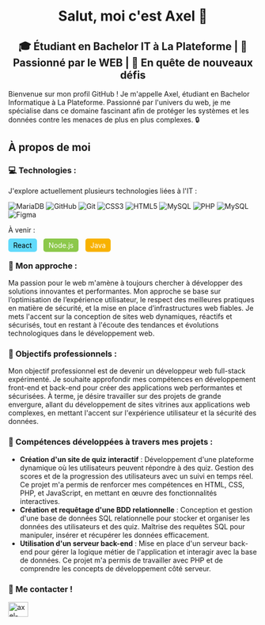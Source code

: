 <h1 align="center">Salut, moi c'est Axel 👋</h1>
<h2 align="center">🎓 Étudiant en Bachelor IT à La Plateforme | 🔐 Passionné par le WEB | 🚀 En quête de nouveaux défis</h2>

<p>Bienvenue sur mon profil GitHub ! Je m'appelle Axel, étudiant en Bachelor Informatique à La Plateforme. Passionné par l'univers du web, je me spécialise dans ce domaine fascinant afin de protéger les systèmes et les données contre les menaces de plus en plus complexes. 🔒</p>

<h2>À propos de moi</h2>

<h3>💻 Technologies :</h3>
<p>J'explore actuellement plusieurs technologies liées à l'IT :</p>

![MariaDB](https://img.shields.io/badge/MariaDB-003545?style=for-the-badge&logo=mariadb&logoColor=white) ![GitHub](https://img.shields.io/badge/github-%23121011.svg?style=for-the-badge&logo=github&logoColor=white) ![Git](https://img.shields.io/badge/git-%23F05033.svg?style=for-the-badge&logo=git&logoColor=white) ![CSS3](https://img.shields.io/badge/css3-%231572B6.svg?style=for-the-badge&logo=css3&logoColor=white) ![HTML5](https://img.shields.io/badge/html5-%23E34F26.svg?style=for-the-badge&logo=html5&logoColor=white) ![MySQL](https://img.shields.io/badge/mysql-4479A1.svg?style=for-the-badge&logo=mysql&logoColor=white) ![PHP](https://img.shields.io/badge/php-%23777BB4.svg?style=for-the-badge&logo=php&logoColor=white) ![MySQL](https://img.shields.io/badge/mysql-4479A1.svg?style=for-the-badge&logo=mysql&logoColor=white) ![Figma](https://img.shields.io/badge/figma-%23F24E1E.svg?style=for-the-badge&logo=figma&logoColor=white)

<p>À venir :</p>
<p>
  <span style="background-color: #61dafb; color: black; padding: 5px 10px; border-radius: 5px; margin-right: 10px;">React</span>
  <span style="background-color: #8cc84b; color: white; padding: 5px 10px; border-radius: 5px; margin-right: 10px;">Node.js</span>
  <span style="background-color: #f8b200; color: white; padding: 5px 10px; border-radius: 5px; margin-right: 10px;">Java</span>
</p>

<h3>🔐 Mon approche :</h3>
<p>Ma passion pour le web m'amène à toujours chercher à développer des solutions innovantes et performantes. Mon approche se base sur l’optimisation de l’expérience utilisateur, le respect des meilleures pratiques en matière de sécurité, et la mise en place d’infrastructures web fiables. Je mets l'accent sur la conception de sites web dynamiques, réactifs et sécurisés, tout en restant à l'écoute des tendances et évolutions technologiques dans le développement web.</p>

<h3>🎯 Objectifs professionnels :</h3>
<p>Mon objectif professionnel est de devenir un développeur web full-stack expérimenté. Je souhaite approfondir mes compétences en développement front-end et back-end pour créer des applications web performantes et sécurisées. À terme, je désire travailler sur des projets de grande envergure, allant du développement de sites vitrines aux applications web complexes, en mettant l'accent sur l'expérience utilisateur et la sécurité des données.</p>

<h3>🔧 Compétences développées à travers mes projets :</h3>
<ul>
  <li><strong>Création d'un site de quiz interactif</strong> : Développement d'une plateforme dynamique où les utilisateurs peuvent répondre à des quiz. Gestion des scores et de la progression des utilisateurs avec un suivi en temps réel. Ce projet m'a permis de renforcer mes compétences en HTML, CSS, PHP, et JavaScript, en mettant en œuvre des fonctionnalités interactives.</li>
  <li><strong>Création et requêtage d'une BDD relationnelle</strong> : Conception et gestion d'une base de données SQL relationnelle pour stocker et organiser les données des utilisateurs et des quiz. Maîtrise des requêtes SQL pour manipuler, insérer et récupérer les données efficacement.</li>
  <li><strong>Utilisation d'un serveur back-end</strong> : Mise en place d'un serveur back-end pour gérer la logique métier de l'application et interagir avec la base de données. Ce projet m'a permis de travailler avec PHP et de comprendre les concepts de développement côté serveur.</li>
</ul>

<h3 align="left">📩 Me contacter !</h3>
<p align="left">
  <a href="https://linkedin.com/in/axel-heureux" target="blank"><img align="center" src="https://raw.githubusercontent.com/rahuldkjain/github-profile-readme-generator/master/src/images/icons/Social/linked-in-alt.svg" alt="axel-heureux" height="30" width="40" /></a>
</p>
